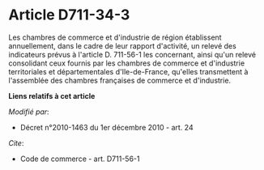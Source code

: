 # Article D711-34-3

Les chambres de commerce et d'industrie de région établissent annuellement, dans le cadre de leur rapport d'activité, un
relevé des indicateurs prévus à l'article D. 711-56-1 les concernant, ainsi qu'un relevé consolidant ceux fournis par les
chambres de commerce et d'industrie territoriales et départementales d'Ile-de-France, qu'elles transmettent à l'assemblée des
chambres françaises de commerce et d'industrie.

**Liens relatifs à cet article**

_Modifié par_:

  - Décret n°2010-1463 du 1er décembre 2010 - art. 24

_Cite_:

  - Code de commerce - art. D711-56-1
